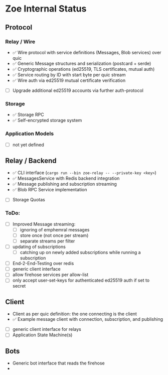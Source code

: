 # Zoe Internal Status

## Protocol
### Relay / Wire
- ✅ Wire protocol with service definitions (Messages, Blob services) over quic
- ✅ Generic Message structures and serialization (postcard + serde)
- ✅ Cryptographic operations (ed25519, TLS certificates, mutual auth)
- ✅ Service routing by ID with start byte per quic stream
- ✅ Wire auth via ed25519 mutual certificate verification
- [ ] Upgrade additional ed25519 accounts via further auth-protocol

### Storage
- ✅ Storage RPC
- ✅ Self-encrypted storage system

### Application Models
 - [ ] not yet defined

## Relay / Backend
- ✅ CLI interface (`cargo run --bin zoe-relay -- --private-key <key>`)
- ✅ MessagesService with Redis backend integration
- ✅ Message publishing and subscription streaming
- ✅ Blob RPC Service implementation
- [ ] Storage Quotas

### ToDo:
 - [ ] Improved Message streaming:
   - [ ] ignoring of emphemral messages
   - [ ] store once (not once per stream)
   - [ ] separate streams per filter
 - [ ] updating of subscriptions
   - [ ] catching up on newly added subscriptions while running a subscription
 - [ ] End-2-End-Testing over redis
 - [ ] generic client interface
 - [ ] allow firehose services per allow-list
 - [ ] only accept user-set-keys for authenticated ed25519 auth if set to secret

## Client
- Client as per quic definition: the one connecting is the client
- ✅ Example message client with connection, subscription, and publishing
- [ ] generic client interface for relays
- [ ] Application State Machine(s)

## Bots
 - Generic bot interface that reads the firehose
 - 